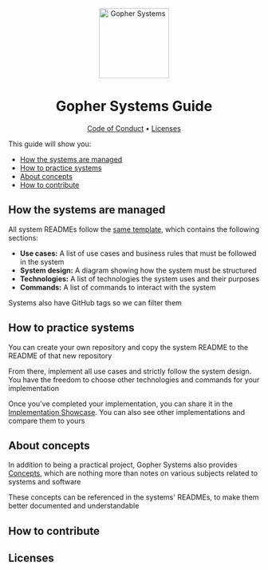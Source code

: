 <div align="center">

<img alt="Gopher Systems" width="140" src="https://github.com/user-attachments/assets/469bb856-9347-4f10-af95-8be277e6c0d3" />

# Gopher Systems Guide

[Code of Conduct]() • [Licenses](#licenses)

</div>

This guide will show you:

- [How the systems are managed]()
- [How to practice systems]()
- [About concepts]()
- [How to contribute]()

## How the systems are managed

All system READMEs follow the [same template](SYSTEM_TEMPLATE.md), which contains the following sections:

- **Use cases:** A list of use cases and business rules that must be followed in the system
- **System design:** A diagram showing how the system must be structured
- **Technologies:** A list of technologies the system uses and their purposes
- **Commands:** A list of commands to interact with the system

Systems also have GitHub tags so we can filter them

## How to practice systems

You can create your own repository and copy the system README to the README of that new repository

From there, implement all use cases and strictly follow the system design. You have the freedom to choose other
technologies and commands for your implementation

Once you've completed your implementation, you can share it in the [Implementation Showcase](). You can also see
other implementations and compare them to yours

## About concepts

In addition to being a practical project, Gopher Systems also provides [Concepts](https://github.com/gopher-systems/guide/tree/main/concepts), which are nothing
more than notes on various subjects related to systems and software

These concepts can be referenced in the systems' READMEs, to make them better documented and understandable

## How to contribute

## Licenses
